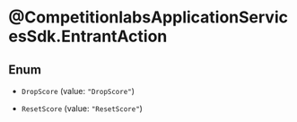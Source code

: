 # @CompetitionlabsApplicationServicesSdk.EntrantAction

## Enum


* `DropScore` (value: `"DropScore"`)

* `ResetScore` (value: `"ResetScore"`)


